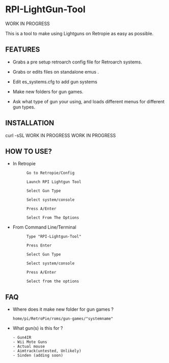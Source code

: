 # RPI-LightGun-Tool
WORK IN PROGRESS

This is a tool to make using Lightguns on Retropie as easy as possible.

## FEATURES 

- Grabs a pre setup retroarch config file for Retroarch systems.

- Grabs or edits files on standalone emus .

- Edit es_systems.cfg to add gun systems

- Make new folders for gun games. 

- Ask what type of gun your using, and loads different menus for different gun types.

## INSTALLATION

curl -sSL WORK IN PROGRESS WORK IN PROGRESS

## HOW TO USE?

- In Retropie

            Go to Retropie/Config
            
            Launch RPI Lightgun Tool 
            
            Select Gun Type

            Select system/console

            Press A/Enter

            Select From The Options 
            
            
- From Command Line/Terminal

            Type "RPI-Lightgun-Tool" 
                        
            Press Enter
            
            Select Gun Type
            
            Select system/console

            Press A/Enter

            Select from the options
## FAQ

- Where does it make new folder for gun games ?
      
      home/pi/RetroPie/roms/gun-games/"systemname"
       
- What gun(s) is this for ?
      
      - Gun4IR
      - Wii Mote Guns
      - Actual mouse
      - Aimtrack(untested, Unlikely)
      - Sinden (adding soon)

